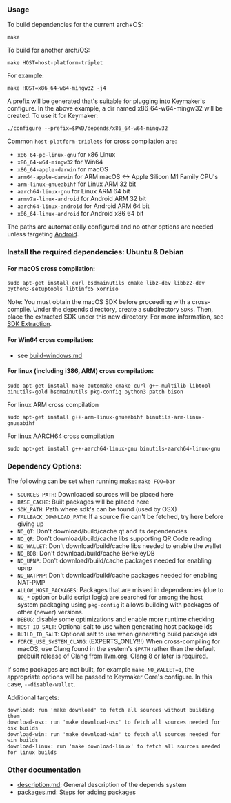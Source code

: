 ### Usage

To build dependencies for the current arch+OS:

    make

To build for another arch/OS:

    make HOST=host-platform-triplet

For example:

    make HOST=x86_64-w64-mingw32 -j4

A prefix will be generated that's suitable for plugging into Keymaker's
configure. In the above example, a dir named x86_64-w64-mingw32 will be
created. To use it for Keymaker:

    ./configure --prefix=$PWD/depends/x86_64-w64-mingw32

Common `host-platform-triplets` for cross compilation are:

- `x86_64-pc-linux-gnu` for x86 Linux
- `x86_64-w64-mingw32` for Win64
- `x86_64-apple-darwin` for macOS
- `arm64-apple-darwin` for ARM macOS <-> Apple Silicon M1 Family CPU's
- `arm-linux-gnueabihf` for Linux ARM 32 bit
- `aarch64-linux-gnu` for Linux ARM 64 bit
- `armv7a-linux-android` for Android ARM 32 bit
- `aarch64-linux-android` for Android ARM 64 bit
- `x86_64-linux-android` for Android x86 64 bit

The paths are automatically configured and no other options are needed unless targeting [Android](../doc/build-android.md).

### Install the required dependencies: Ubuntu & Debian


#### For macOS cross compilation:

    sudo apt-get install curl bsdmainutils cmake libz-dev libbz2-dev python3-setuptools libtinfo5 xorriso

Note: You must obtain the macOS SDK before proceeding with a cross-compile.
Under the depends directory, create a subdirectory `SDKs`.
Then, place the extracted SDK under this new directory.
For more information, see [SDK Extraction](../contrib/macdeploy/README.md#sdk-extraction).

#### For Win64 cross compilation:

- see [build-windows.md](../doc/build-windows.md#cross-compilation-for-ubuntu-and-windows-subsystem-for-linux)

#### For linux (including i386, ARM) cross compilation:

    sudo apt-get install make automake cmake curl g++-multilib libtool binutils-gold bsdmainutils pkg-config python3 patch bison

For linux ARM cross compilation

	sudo apt-get install g++-arm-linux-gnueabihf binutils-arm-linux-gnueabihf

For linux AARCH64 cross compilation

	sudo apt-get install g++-aarch64-linux-gnu binutils-aarch64-linux-gnu

### Dependency Options:

The following can be set when running make: `make FOO=bar`

- `SOURCES_PATH`: Downloaded sources will be placed here
- `BASE_CACHE`: Built packages will be placed here
- `SDK_PATH`: Path where sdk's can be found (used by OSX)
- `FALLBACK_DOWNLOAD_PATH`: If a source file can't be fetched, try here before giving up
- `NO_QT`: Don't download/build/cache qt and its dependencies
- `NO_QR`: Don't download/build/cache libs supporting QR Code reading
- `NO_WALLET`: Don't download/build/cache libs needed to enable the wallet
- `NO_BDB`: Don't download/build/cache BerkeleyDB
- `NO_UPNP`: Don't download/build/cache packages needed for enabling upnp
- `NO_NATPMP`: Don't download/build/cache packages needed for enabling NAT-PMP
- `ALLOW_HOST_PACKAGES`: Packages that are missed in dependencies (due to <code>NO_*</code> option
   or build script logic) are searched for among the host system packaging
   using <code>pkg-config</code> it allows building with packages of other (newer) versions.
- `DEBUG`: disable some optimizations and enable more runtime checking
- `HOST_ID_SALT`: Optional salt to use when generating host package ids
- `BUILD_ID_SALT`: Optional salt to use when generating build package ids
- `FORCE_USE_SYSTEM_CLANG`: (EXPERTS_ONLY!!!) When cross-compiling for macOS,
   use Clang found in the system's <code>$PATH</code> rather than the default prebuilt
   release of Clang from llvm.org. Clang 8 or later is required.

If some packages are not built, for example `make NO_WALLET=1`, the appropriate
options will be passed to Keymaker Core's configure. In this case, `--disable-wallet`.

Additional targets:

    download: run 'make download' to fetch all sources without building them
    download-osx: run 'make download-osx' to fetch all sources needed for osx builds
    download-win: run 'make download-win' to fetch all sources needed for win builds
    download-linux: run 'make download-linux' to fetch all sources needed for linux builds

### Other documentation

- [description.md](description.md): General description of the depends system
- [packages.md](packages.md): Steps for adding packages

